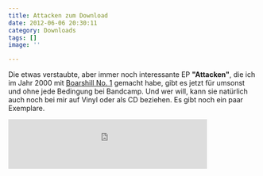 ```yaml
---
title: Attacken zum Download
date: 2012-06-06 20:30:11
category: Downloads
tags: []
image: ''

---
```


Die etwas verstaubte, aber immer noch interessante EP **"Attacken"**, die ich im Jahr 2000 mit [Boarshill No. 1](http://www.facebook.com/boarshillno1) gemacht habe, gibt es jetzt für umsonst und ohne jede Bedingung bei Bandcamp. Und wer will, kann sie natürlich auch noch bei mir auf Vinyl oder als CD beziehen. Es gibt noch ein paar Exemplare.  
<iframe width="400" height="100" style="position: relative; display: block; width: 400px; height: 100px;" src="http://bandcamp.com/EmbeddedPlayer/v=2/album=3907476585/size=venti/bgcol=FFFFFF/linkcol=4285BB/" allowtransparency="true" frameborder="0"></iframe>
